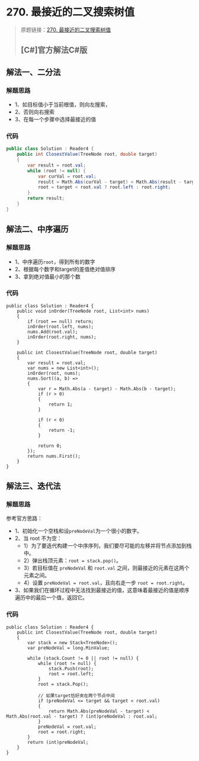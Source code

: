 # 270. 最接近的二叉搜索树值
> 原题链接：[270. 最接近的二叉搜索树值](https://leetcode-cn.com/problems/closest-binary-search-tree-value/)
> ## [C#]官方解法C#版

## 解法一、二分法
### 解题思路
* 1、如目标值小于当前根值，则向左搜索，
* 2、否则向右搜索
* 3、在每一个步骤中选择最接近的值
### 代码

```csharp
public class Solution : Reader4 {
    public int ClosestValue(TreeNode root, double target)
    {
        var result = root.val;
        while (root != null) {
            var curVal = root.val;
            result = Math.Abs(curVal - target) < Math.Abs(result - target) ? curVal : result;
            root = target < root.val ? root.left : root.right;
        }
        return result;
    }
}
```

## 解法二、中序遍历
### 解题思路
* 1、中序遍历``root``，得到所有的数字
* 2、根据每个数字和target的差值绝对值排序
* 3、拿到绝对值最小的那个数
### 代码
```
public class Solution : Reader4 {
    public void inOrder(TreeNode root, List<int> nums)
    {
        if (root == null) return;
        inOrder(root.left, nums);
        nums.Add(root.val);
        inOrder(root.right, nums);
    }

    public int ClosestValue(TreeNode root, double target)
    {
        var result = root.val;
        var nums = new List<int>();
        inOrder(root, nums);
        nums.Sort((a, b) =>
        {
            var r = Math.Abs(a - target) - Math.Abs(b - target);
            if (r > 0)
            {
                return 1;
            }

            if (r < 0)
            {
                return -1;
            }

            return 0;
        });
        return nums.First();
    }
}
```

## 解法三、迭代法
### 解题思路
参考官方思路：
* 1、初始化一个空栈和设``preNodeVal``为一个很小的数字。
* 2、当 root 不为空：
    * 1）为了要迭代构建一个中序序列，我们要尽可能的左移并将节点添加到栈中。
    * 2）弹出栈顶元素：``root = stack.pop()``。
    * 3）若目标值在 ``preNodeVal`` 和 ``root.val`` 之间，则最接近的元素在这两个元素之间。
    * 4）设置 ``preNodeVal = root.val``，且向右走一步 ``root = root.right``。
* 3、如果我们在循环过程中无法找到最接近的值，这意味着最接近的值是顺序遍历中的最后一个值，返回它。

### 代码
```
public class Solution : Reader4 {
    public int ClosestValue(TreeNode root, double target)
    {
        var stack = new Stack<TreeNode>();
        var preNodeVal = long.MinValue;

        while (stack.Count != 0 || root != null) {
            while (root != null) {
                stack.Push(root);
                root = root.left;
            }
            root = stack.Pop();

            // 如果target恰好夹在两个节点中间
            if (preNodeVal <= target && target < root.val)
            {
                return Math.Abs(preNodeVal - target) < Math.Abs(root.val - target) ? (int)preNodeVal : root.val;
            }
            preNodeVal = root.val;
            root = root.right;
        }
        return (int)preNodeVal;
    }
}
```